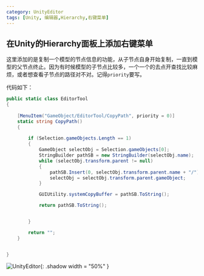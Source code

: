 ```yaml
---
category: UnityEditor
tags: [Unity, 编辑器,Hierarchy,右键菜单]
---
```


## 在Unity的Hierarchy面板上添加右键菜单

这里添加的是复制一个模型的节点信息的功能，从子节点自身开始复制，一直到模型的父节点终止。因为有时候模型的子节点比较多，一个一个的去点开查找比较麻烦，或者想查看子节点的路径对不对。记得`priority`要写。

代码如下：
```c#
public static class EditorTool
{
   
    [MenuItem("GameObject/EditorTool/CopyPath", priority = 0)]
    static string CopyPath()
    {
       
        if (Selection.gameObjects.Length == 1)
        {
            GameObject selectObj = Selection.gameObjects[0];
            StringBuilder pathSB = new StringBuilder(selectObj.name);
            while (selectObj.transform.parent != null)
            {
                pathSB.Insert(0, selectObj.transform.parent.name + "/");
                selectObj = selectObj.transform.parent.gameObject;
            }

            GUIUtility.systemCopyBuffer = pathSB.ToString();

            return pathSB.ToString();


        }

        return "";
    }


}
```

![UnityEditor](https://linkliu.github.io/game-tech-post/assets/img/unity3d/1.png){: .shadow width = "50%" }